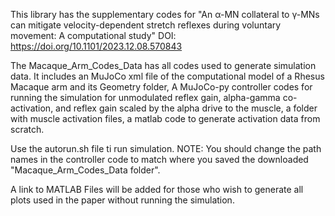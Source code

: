 This library has the supplementary codes for  "An α-MN collateral to γ-MNs can mitigate velocity-dependent stretch reflexes during voluntary movement: A computational study"  DOI: https://doi.org/10.1101/2023.12.08.570843 

The Macaque_Arm_Codes_Data has all codes used to generate simulation data. It includes an MuJoCo xml file of the computational model of a Rhesus Macaque arm and its Geometry folder,  A MuJoCo-py controller codes for running the simulation for unmodulated reflex gain, alpha-gamma co-activation, and reflex gain scaled by the alpha drive to the muscle, a folder with muscle activation files, a matlab code to generate activation data from scratch.

Use the autorun.sh file ti run simulation. NOTE: You should change the path names in the controller code to match where you saved the downloaded "Macaque_Arm_Codes_Data folder".  

A link to MATLAB Files will be added for those who wish to generate all plots used in the paper without running the simulation. 

